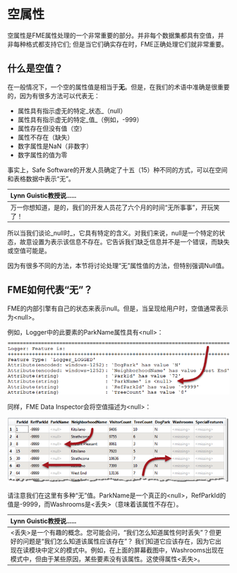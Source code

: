 # 空属性

空属性是FME属性处理的一个非常重要的部分。并非每个数据集都具有空值，并非每种格式都支持它们; 但是当它们确实存在时，FME正确处理它们就非常重要。

## 什么是空值？

在一般情况下，一个空的属性值是相当于**无**。但是，在我们的术语中准确是很重要的，因为有很多方法可以代表无：

* 属性具有指示虚无的特定_状态_（null）
* 属性具有指示虚无的特定_值_（例如，-999）
* 属性存在但没有值（空）
* 属性不存在（缺失）
* 数字属性是NaN（非数字）
* 数字属性的值为零

事实上，Safe Software的开发人员确定了十五（15）种不同的方式，可以在空间和表格数据中表示“无”。

|  Lynn Guistic教授说...... |
| :--- |
|  万一你想知道，是的，我们的开发人员花了六个月的时间“无所事事”，开玩笑了！ |

所以当我们谈论_null时_，它具有特定的含义。对我们来说，null是一个特定的状态，故意设置为表示该信息不存在。它告诉我们缺乏信息并不是一个错误，而缺失或空值可能是。

因为有很多不同的方法，本节将讨论处理“无”属性值的方法，但特别强调Null值。

## FME如何代表“无”？

FME的内部引擎有自己的状态来表示null。但是，当呈现给用户时，空值通常表示为&lt;null&gt;。

例如，Logger中的此要素的ParkName属性具有&lt;null&gt;：

[![](../../.gitbook/assets/img1.019.nullsinlog.png)](https://github.com/domix2000/FMETraining/blob/Desktop-Advanced-2018/DesktopAdvanced1Attributes/Images/Img1.019.NullsInLog.png)

同样，FME Data Inspector会将空值描述为&lt;null&gt;：

[![](../../.gitbook/assets/img1.020.nullsindi.png)](https://github.com/domix2000/FMETraining/blob/Desktop-Advanced-2018/DesktopAdvanced1Attributes/Images/Img1.020.NullsInDI.png)

请注意我们在这里有多种“无”值。ParkName是一个真正的&lt;null&gt;，RefParkId的值是-9999，而Washrooms是&lt;丢失&gt;（意味着该属性不存在）。

|  Lynn Guistic教授说...... |
| :--- |
|  &lt;丢失&gt;是一个有趣的概念。您可能会问，“我们怎么知道属性何时丢失”？但更好的问题是“我们怎么知道该属性应该存在”？  我们知道它应该存在，因为它出现在读模块中定义的模式中。例如，在上面的屏幕截图中，Washrooms出现在模式中，但由于某些原因，某些要素没有该属性。这使得属性&lt;丢失&gt;。 |


